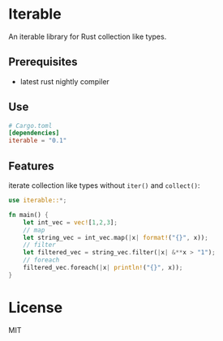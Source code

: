# Iterable
An iterable library for Rust collection like types.

## Prerequisites
 - latest rust nightly compiler
 
## Use 

```toml
# Cargo.toml
[dependencies]
iterable = "0.1"
```

## Features

iterate collection like types without `iter()` and `collect()`:
```rust
use iterable::*;

fn main() {
    let int_vec = vec![1,2,3];
    // map
    let string_vec = int_vec.map(|x| format!("{}", x));
    // filter
    let filtered_vec = string_vec.filter(|x| &**x > "1");
    // foreach
    filtered_vec.foreach(|x| println!("{}", x));
}
```

# License
MIT
